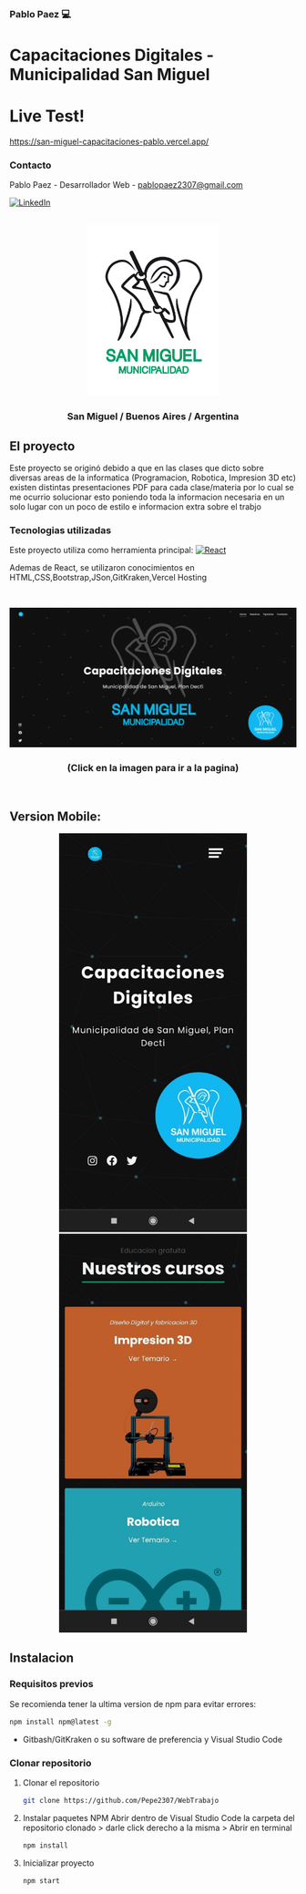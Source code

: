 ### Pablo Paez 💻
# Capacitaciones Digitales - Municipalidad San Miguel
# Live Test!
https://san-miguel-capacitaciones-pablo.vercel.app/

### Contacto

Pablo Paez - Desarrollador Web - pablopaez2307@gmail.com

[![LinkedIn][linkedin-shield]][linkedin-url]


<br />
<div align="center">

  <a href="https://github.com/Pepe2307/WebTrabajo">
    <img src="src/images/angel3.png" alt="Logo" width="230" height="300">
  </a>

  <h3 align="center">San Miguel / Buenos Aires / Argentina</h3>
</div>







## El proyecto

Este proyecto se originó debido a que en las clases que dicto sobre diversas areas de la informatica (Programacion, Robotica, Impresion 3D etc) existen distintas presentaciones PDF para cada clase/materia por lo cual se me ocurrio solucionar esto poniendo toda la informacion necesaria en un solo lugar con un poco de estilo e informacion extra sobre el trabjo

### Tecnologias utilizadas

Este proyecto utiliza como herramienta principal: 
[![React][React.js]][React-url]

Ademas de React, se utilizaron conocimientos en HTML,CSS,Bootstrap,JSon,GitKraken,Vercel Hosting

<br/>


[![Product Name Screen Shot][product-screenshot]](https://san-miguel-capacitaciones-pablo.vercel.app/)
<div align="center">
  <h3 align="center">(Click en la imagen para ir a la pagina)</h3>
</div>

<br/>




## Version Mobile:


<div align="center">

  <a href="https://github.com/Pepe2307/WebTrabajo">
    <img src="src/images/screenshot2.jpg" alt="Logo" width="330" height="700">
    <img src="src/images/screenshot3.jpg" alt="Logo" width="330" height="700">
  </a>
</div>




## Instalacion

### Requisitos previos

Se recomienda tener la ultima version de npm para evitar errores:

  ```sh
  npm install npm@latest -g
  ```
* Gitbash/GitKraken o su software de preferencia y Visual Studio Code

### Clonar repositorio


1. Clonar el repositorio
   ```sh
   git clone https://github.com/Pepe2307/WebTrabajo
   ```
   
2. Instalar paquetes NPM
Abrir dentro de Visual Studio Code la carpeta del repositorio clonado > darle click derecho a la misma > Abrir en terminal
   ```sh
   npm install
   ```
   
3. Inicializar proyecto

   ```js
   npm start
   ```





<!-- LINKS -->

[linkedin-shield]: https://img.shields.io/badge/-LinkedIn-black.svg?style=for-the-badge&logo=linkedin&colorB=555
[linkedin-url]: https://www.linkedin.com/in/pablo-paez-t/
[product-screenshot]: src/images/screenshot1.jpg
[React.js]: https://img.shields.io/badge/React-20232A?style=for-the-badge&logo=react&logoColor=61DAFB
[React-url]: https://reactjs.org/
